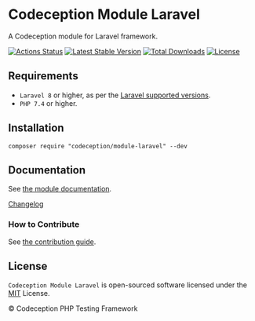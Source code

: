 # Codeception Module Laravel

A Codeception module for Laravel framework.

[![Actions Status](https://github.com/Codeception/module-laravel/workflows/CI/badge.svg)](https://github.com/Codeception/module-laravel/actions)
[![Latest Stable Version](https://poser.pugx.org/codeception/module-laravel/v/stable)](https://github.com/Codeception/module-laravel/releases)
[![Total Downloads](https://poser.pugx.org/codeception/module-laravel/downloads)](https://packagist.org/packages/codeception/module-laravel)
[![License](https://poser.pugx.org/codeception/module-laravel/license)](/LICENSE)

## Requirements

* `Laravel 8` or higher, as per the [Laravel supported versions](https://laravel.com/docs/master/releases#support-policy).
* `PHP 7.4` or higher.

## Installation

```
composer require "codeception/module-laravel" --dev
```

## Documentation

See [the module documentation](https://codeception.com/docs/modules/Laravel).

[Changelog](https://github.com/Codeception/module-laravel/releases)

### How to Contribute

See [the contribution guide](/CONTRIBUTING.md).

## License

`Codeception Module Laravel` is open-sourced software licensed under the [MIT](/LICENSE) License.

© Codeception PHP Testing Framework
